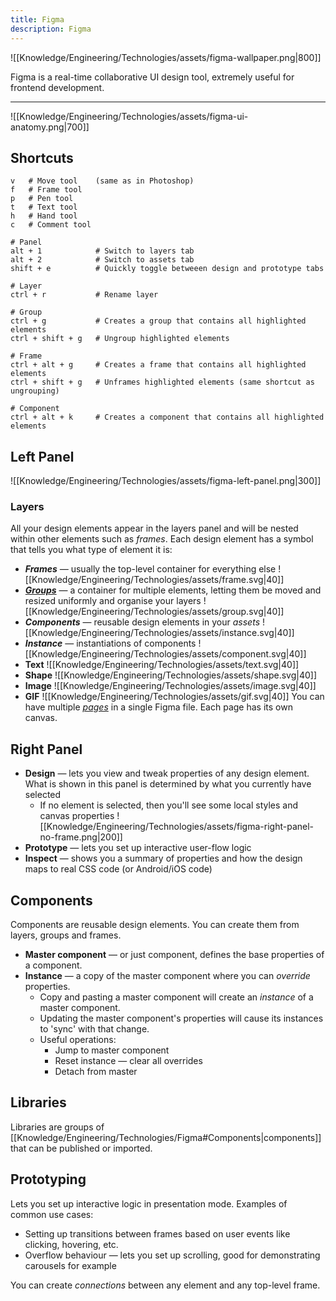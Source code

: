 ```yaml
---
title: Figma
description: Figma
---
```


![[Knowledge/Engineering/Technologies/assets/figma-wallpaper.png|800]]

Figma is a real-time collaborative UI design tool, extremely useful for frontend development.

---

![[Knowledge/Engineering/Technologies/assets/figma-ui-anatomy.png|700]]

## Shortcuts
```shell
v   # Move tool    (same as in Photoshop)
f   # Frame tool
p   # Pen tool
t   # Text tool   
h   # Hand tool
c   # Comment tool

# Panel
alt + 1            # Switch to layers tab
alt + 2            # Switch to assets tab
shift + e          # Quickly toggle betweeen design and prototype tabs

# Layer
ctrl + r           # Rename layer

# Group
ctrl + g           # Creates a group that contains all highlighted elements
ctrl + shift + g   # Ungroup highlighted elements

# Frame
ctrl + alt + g     # Creates a frame that contains all highlighted elements
ctrl + shift + g   # Unframes highlighted elements (same shortcut as ungrouping)

# Component
ctrl + alt + k     # Creates a component that contains all highlighted elements
```

## Left Panel
![[Knowledge/Engineering/Technologies/assets/figma-left-panel.png|300]]
### **Layers**
All your design elements appear in the layers panel and will be nested within other elements such as *frames*. Each design element has a symbol that tells you what type of element it is:
- ***Frames** —* usually the top-level container for everything else
    ![[Knowledge/Engineering/Technologies/assets/frame.svg|40]]
- **[*Groups*](https://www.figma.com/best-practices/groups-versus-frames/)** —  a container for multiple elements, letting them be moved and resized uniformly and organise your layers
    ![[Knowledge/Engineering/Technologies/assets/group.svg|40]]
- ***Components*** — reusable design elements in your *assets*
    ![[Knowledge/Engineering/Technologies/assets/instance.svg|40]]
- ***Instance*** — instantiations of components
    ![[Knowledge/Engineering/Technologies/assets/component.svg|40]]
- **Text**
    ![[Knowledge/Engineering/Technologies/assets/text.svg|40]]
- **Shape**
    ![[Knowledge/Engineering/Technologies/assets/shape.svg|40]]
- **Image**
    ![[Knowledge/Engineering/Technologies/assets/image.svg|40]]
- **GIF**
    ![[Knowledge/Engineering/Technologies/assets/gif.svg|40]]
You can have multiple *[pages](https://help.figma.com/hc/en-us/articles/360038511293)* in a single Figma file. Each page has its own canvas.

## Right Panel
- **Design** — lets you view and tweak properties of any design element. What is shown in this panel is determined by what you currently have selected
    - If no element is selected, then you'll see some local styles and canvas properties
        ![[Knowledge/Engineering/Technologies/assets/figma-right-panel-no-frame.png|200]]
- **Prototype** — lets you set up interactive user-flow logic
- **Inspect** — shows you a summary of properties and how the design maps to real CSS code (or Android/iOS code)

## Components
Components are reusable design elements. You can create them from layers, groups and frames.
- **Master component** — or just component, defines the base properties of a component.
- **Instance** — a copy of the master component where you can *override* properties.
    - Copy and pasting a master component will create an *instance* of a master component.
    - Updating the master component's properties will cause its instances to 'sync' with that change.
    - Useful operations:
        - Jump to master component
        - Reset instance — clear all overrides
        - Detach from master

## Libraries
Libraries are groups of [[Knowledge/Engineering/Technologies/Figma#Components|components]] that can be published or imported.

## Prototyping
Lets you set up interactive logic in presentation mode. Examples of common use cases:
- Setting up transitions between frames based on user events like clicking, hovering, etc.
- Overflow behaviour — lets you set up scrolling, good for demonstrating carousels for example

You can create *connections* between any element and any top-level frame.
